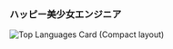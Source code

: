 ### ハッピー美少女エンジニア

<!-- ![GitHub Stats Card](https://github-readme-stats.vercel.app/api?username=mhousetree) -->
![Top Languages Card (Compact layout)](https://github-readme-stats.vercel.app/api/top-langs/?username=mhousetree&layout=compact)



<!--
**mhousetree/mhousetree** is a ✨ _special_ ✨ repository because its `README.md` (this file) appears on your GitHub profile.

Here are some ideas to get you started:

- 🔭 I’m currently working on ...
- 🌱 I’m currently learning ...
- 👯 I’m looking to collaborate on ...
- 🤔 I’m looking for help with ...
- 💬 Ask me about ...
- 📫 How to reach me: ...
- 😄 Pronouns: ...
- ⚡ Fun fact: ...
-->
